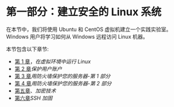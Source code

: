 # 第一部分：建立安全的 Linux 系统

在本节中，我们将使用 Ubuntu 和 CentOS 虚拟机建立一个实践实验室。Windows 用户将学习如何从 Windows 远程访问 Linux 机器。

本节包含以下章节:

*   [第 1 章](01.html)，*在虚拟环境中运行 Linux*
*   [第 2 章](02.html)*保护用户账户*
*   [第 3 章](03.html)*用防火墙保护您的服务器-第 1 部分*
*   [第 4 章](04.html)*用防火墙保护您的服务器-第 2 部分*
*   [第五章](05.html)、*加密技术*
*   [第六章](06.html)*SSH 加固*
